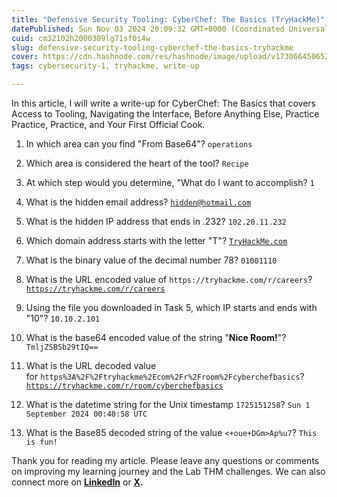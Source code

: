 ```yaml
---
title: "Defensive Security Tooling: CyberChef: The Basics (TryHackMe)"
datePublished: Sun Nov 03 2024 20:09:32 GMT+0000 (Coordinated Universal Time)
cuid: cm32102h2000309lg71sf0i4w
slug: defensive-security-tooling-cyberchef-the-basics-tryhackme
cover: https://cdn.hashnode.com/res/hashnode/image/upload/v1730664506525/b7e6b0b6-b5fa-494b-9618-23b3fadd2870.png
tags: cybersecurity-1, tryhackme, write-up

---
```


In this article, I will write a write-up for CyberChef: The Basics that covers Access to Tooling, Navigating the Interface, Before Anything Else, Practice Practice, Practice, and Your First Official Cook.

1. In which area can you find "From Base64"? `operations`
    
2. Which area is considered the heart of the tool? `Recipe`
    
3. At which step would you determine, "What do I want to accomplish? `1`
    
4. What is the hidden email address? [`hidden@hotmail.com`](mailto:hidden@hotmail.com)
    
5. What is the hidden IP address that ends in .232? `102.20.11.232`
    
6. Which domain address starts with the letter "T"? [`TryHackMe.com`](http://tryhackme.com/)
    
7. What is the binary value of the decimal number 78? `01001110`
    
8. What is the URL encoded value of `https://tryhackme.com/r/careers`? [`https://tryhackme.com/r/careers`](https://tryhackme.com/r/careers)
    
9. Using the file you downloaded in Task 5, which IP starts and ends with "10"? `10.10.2.101`
    
10. What is the base64 encoded value of the string "**Nice Room!**"? `TmljZSBSb29tIQ==`
    
11. What is the URL decoded value for `https%3A%2F%2Ftryhackme%2Ecom%2Fr%2Froom%2Fcyberchefbasics`? [`https://tryhackme.com/r/room/cyberchefbasics`](https://tryhackme.com/r/room/cyberchefbasics)
    
12. What is the datetime string for the Unix timestamp `1725151258`? `Sun 1 September 2024 00:40:58 UTC`
    
13. What is the Base85 decoded string of the value `<+oue+DGm>Ap%u7`? `This is fun!`
    

Thank you for reading my article. Please leave any questions or comments on improving my learning journey and the Lab THM challenges. We can also connect more on [**LinkedIn**](https://www.linkedin.com/in/sharon-jebitok) or [**X**](https://x.com/SharonJebitok)**.**